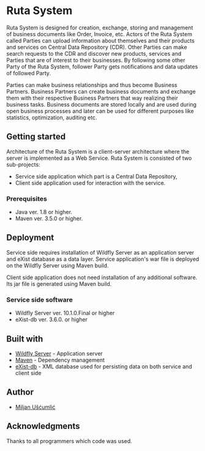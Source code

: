 # Ruta System

Ruta System is designed for creation, exchange, storing and management of business documents like Order, Invoice, etc.
Actors of the Ruta System called Parties can upload information about themselves and their products and services
on Central Data Repository (CDR). Other Parties can make search requests to the CDR and discover new products, services 
and Parties that are of interest to their businesses. By following some other Party of the Ruta System, follower Party gets 
notifications and data updates of followed Party.

Parties can make business relationships and thus become Business Partners. Business Partners can create business documents and 
exchange them with their respective Business Partners that way realizing their business tasks. Business documents are stored
locally and are used during open business processes and later can be used for different purposes like statistics, optimization, 
auditing etc.

## Getting started

Architecture of the Ruta System is a client-server architecture where the server is implemented as a Web Service. Ruta System is 
consisted of two sub-projects:
* Service side application which part is a Central Data Repository,
* Client side application used for interaction with the service.
 
 ### Prerequisites
 
 * Java ver. 1.8 or higher.
 * Maven ver. 3.5.0 or higher.
 
 ## Deployment
 
 Service side requires installation of Wildfly Server as an application server and eXist database as a data layer.
 Service application's war file is deployed on the Wildfly Server using Maven build.
 
 Client side application does not need installation of any additional software. Its jar file is generated using Maven build.
 
 ### Service side software
 
 * Wildfly Server ver. 10.1.0.Final or higher
 * eXist-db ver. 3.6.0. or higher
  
 ## Built with
 
* [Wildfly Server](http://wildfly.org/) - Application server
* [Maven](https://maven.apache.org/) - Dependency management
* [eXist-db](http://exist-db.org/) - XML database used for persisting data on both service and client side

## Author

* [Miljan Ušćumlić](https://github.com/miljanuscumlic)

## Acknowledgments

Thanks to all programmers which code was used.
